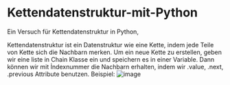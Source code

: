# Kettendatenstruktur-mit-Python
Ein Versuch für Kettendatenstruktur in Python,

Kettendatenstruktur ist ein Datenstruktur wie eine Kette, indem jede Teile von Kette sich die Nachbarn merken.
Um ein neue Kette zu erstellen, geben wir eine liste in Chain Klasse ein und speichern es in einer Variable.
Dann können wir mit İndexnummer die Nachbarn erhalten, indem wir .value, .next, .previous Attribute benutzen.
Beispiel:
![image](https://github.com/Dankeser/Kettendatenstruktur-mit-Python/assets/131388485/297c2a69-d38a-4a87-880c-311d17f5f91d)
